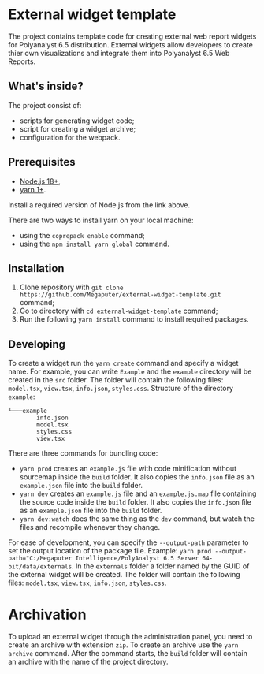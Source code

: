 # External widget template

The project contains template code for creating external web report widgets for Polyanalyst 6.5 distribution.
External widgets allow developers to create thier own visualizations and integrate them into Polyanalyst 6.5 Web Reports.

## What's inside?

The project consist of:
 - scripts for generating widget code;
 - script for creating a widget archive;
 - configuration for the webpack.

## Prerequisites

- [Node.js 18+](https://nodejs.org/),
- [yarn 1+](https://yarnpkg.com/).

Install a required version of Node.js from the link above.

There are two ways to install yarn on your local machine:
- using the `coprepack enable` command;
- using the `npm install yarn global` command.

## Installation

 1. Clone repository with `git clone https://github.com/Megaputer/external-widget-template.git` command;
 2. Go to directory with `cd external-widget-template` command;
 3. Run the following `yarn install` command to install required packages.

## Developing

 To create a widget run the `yarn create` command and specify a widget name.
 For example, you can write `Example` and the `example` directory will be created in the `src` folder. The folder will contain the following files: `model.tsx`, `view.tsx`, `info.json`, `styles.css`.
Structure of the directory `example`:
```
└───example
        info.json
        model.tsx
        styles.css
        view.tsx
```

There are three commands for bundling code:
 - `yarn prod` creates an `example.js` file with code minification without sourcemap inside the `build` folder. It also copies the `info.json` file as an `example.json` file into the `build` folder.
 - `yarn dev` creates an `example.js` file and an `example.js.map` file containing the source code inside the `build` folder. It also copies the `info.json` file as an `example.json` file into the `build` folder.
 - `yarn dev:watch` does the same thing as the `dev` command, but watch the files and recompile whenever they change.

For ease of development, you can specify the `--output-path` parameter to set the output location of the package file.
 Example: `yarn prod --output-path="C:/Megaputer Intelligence/PolyAnalyst 6.5 Server 64-bit/data/externals`.
 In the `externals` folder a folder named by the GUID of the external widget will be created. The folder will contain the following files: `model.tsx`, `view.tsx`, `info.json`, `styles.css`.

# Archivation

To upload an external widget through the administration panel, you need to create an archive with extension `zip`.
 To create an archive use the `yarn archive` command. After the command starts, the `build` folder will contain an archive with the name of the project directory.
